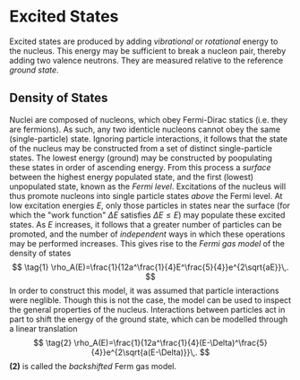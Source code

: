 Excited States
==============

Excited states are produced by adding _vibrational_ or _rotational_ energy to the nucleus. This energy may be sufficient to break a nucleon pair, thereby adding two valence neutrons. They are measured relative to the reference *ground state*.

Density of States
-----------------
<!-- TODO link fermi-dirac -->
Nuclei are composed of nucleons, which obey Fermi-Dirac statics (i.e. they are fermions). As such, any two identicle nucleons cannot obey the same (single-particle) state. Ignoring particle interactions, it follows that the state of the nucleus may be constructed from a set of distinct single-particle states. The lowest energy (ground) may be constructed by poopulating these states in order of ascending energy. From this process a *surface* between the highest energy populated state, and the first (lowest) unpopulated state, known as the *Fermi level*. Excitations of the nucleus will thus promote nucleons into single particle states *above* the Fermi level. At low excitation energies $E$, only those particles in states near the surface (for which the "work function" $\Delta E$ satisfies $\Delta E \leq E$) may populate these excited states. As $E$ increases, it follows that a greater number of particles can be promoted, and the number of *independent* ways in which these operations may be performed increases. This gives rise to the *Fermi gas model* of the density of states
$$
\tag{1}
\rho_A(E)=\frac{1}{12a^\frac{1}{4}E^\frac{5}{4}}e^{2\sqrt{aE}}\,.
$$
In order to construct this model, it was assumed that particle interactions were neglible. Though this is not the case, the model can be used to inspect the general properties of the nucleus. Interactions between particles act in part to shift the energy of the ground state, which can be modelled through a linear translation 
$$
\tag{2}
\rho_A(E)=\frac{1}{12a^\frac{1}{4}(E-\Delta)^\frac{5}{4}}e^{2\sqrt{a(E-\Delta)}}\,.
$$
**(2)** is called the *backshifted* Ferm gas model.

<!-- TODO flesh this out -->
